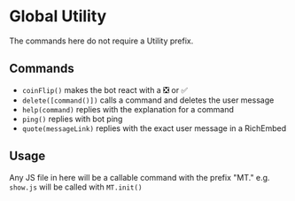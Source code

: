 # Global Utility

The commands here do not require a Utility prefix.

## Commands
* `coinFlip()` makes the bot react with a ❎ or ✅
* `delete([command()])` calls a command and deletes the user message
* `help(command)` replies with the explanation for a command
* `ping()` replies with bot ping
* `quote(messageLink)` replies with the exact user message in a RichEmbed

## Usage
Any JS file in here will be a callable command with the prefix "MT."
e.g. `show.js` will be called with `MT.init()`